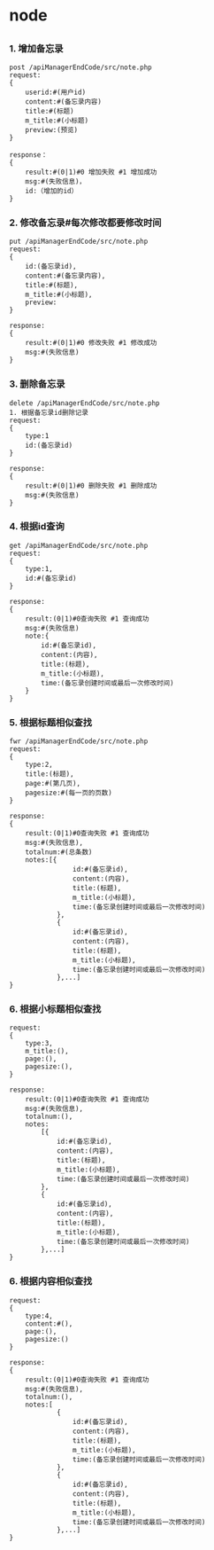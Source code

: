 # node

##

### 1. <a name='add'>增加备忘录</a>

	post /apiManagerEndCode/src/note.php
	request:
	{
		userid:#(用户id)
		content:#(备忘录内容)
		title:#(标题)
		m_title:#(小标题)
		preview:(预览)
	}
	
	response：
	{
		result:#(0|1)#0 增加失败 #1 增加成功
		msg:#(失败信息)，
		id:（增加的id）
	}


### 2. <a name='change'>修改备忘录</a>#每次修改都要修改时间
	
	put /apiManagerEndCode/src/note.php
	request:
	{
		id:(备忘录id),
		content:#(备忘录内容),
		title:#(标题),
		m_title:#(小标题),
		preview:
	}
	
	response:
	{
		result:#(0|1)#0 修改失败 #1 修改成功
		msg:#(失败信息)
	}


### 3. <a name='del'>删除备忘录</a>
	

	delete /apiManagerEndCode/src/note.php
	1. 根据备忘录id删除记录
	request:
	{
		type:1
		id:(备忘录id)
	}
	
	response:
	{
		result:#(0|1)#0 删除失败 #1 删除成功
		msg:#(失败信息)
	}


### 4. <a name='querybyid'>根据id查询</a>

	get /apiManagerEndCode/src/note.php
	request:
	{
		type:1,
		id:#(备忘录id)
	}
	
	response:
	{
		result:(0|1)#0查询失败 #1 查询成功
		msg:#(失败信息)
		note:{
			id:#(备忘录id),
			content:(内容),
			title:(标题),
			m_title:(小标题),
			time:(备忘录创建时间或最后一次修改时间)
		}
	}

### 5. <a name='like_title'>根据标题相似查找</a>


	fwr /apiManagerEndCode/src/note.php
	request:
	{
		type:2,
		title:(标题),
		page:#(第几页),
		pagesize:#(每一页的页数)
	}
	
	response:
	{
		result:(0|1)#0查询失败 #1 查询成功
		msg:#(失败信息),
		totalnum:#(总条数)
		notes:[{
					id:#(备忘录id),
					content:(内容),
					title:(标题),
					m_title:(小标题),
					time:(备忘录创建时间或最后一次修改时间)
				},
				{
					id:#(备忘录id),
					content:(内容),
					title:(标题),
					m_title:(小标题),
					time:(备忘录创建时间或最后一次修改时间)
				},...]
	}

### 6. <a name='like_m_title'>根据小标题相似查找</a>

	request:
	{
		type:3,
		m_title:(),
		page:(),
		pagesize:(),
	}
	
	response:
		result:(0|1)#0查询失败 #1 查询成功
		msg:#(失败信息),
		totalnum:(),
		notes:
			[{
				id:#(备忘录id),
				content:(内容),
				title:(标题),
				m_title:(小标题),
				time:(备忘录创建时间或最后一次修改时间)
			},
			{
				id:#(备忘录id),
				content:(内容),
				title:(标题),
				m_title:(小标题),
				time:(备忘录创建时间或最后一次修改时间)
			},...]
	}

### 6. <a name='querybycontent'>根据内容相似查找</a>
	
	request:
	{
		type:4,
		content:#(),
		page:(),
		pagesize:()
	}
	
	response:
	{
		result:(0|1)#0查询失败 #1 查询成功
		msg:#(失败信息),
		totalnum:(),
		notes:[
				{
					id:#(备忘录id),
					content:(内容),
					title:(标题),
					m_title:(小标题),
					time:(备忘录创建时间或最后一次修改时间)
				},
				{
					id:#(备忘录id),
					content:(内容),
					title:(标题),
					m_title:(小标题),
					time:(备忘录创建时间或最后一次修改时间)
				},...]
	}